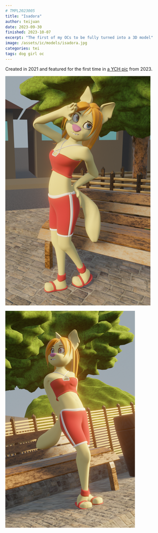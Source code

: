 ```yaml
---
# TMPL2023005
title: "Isadora"
author: teijuan
date: 2023-09-30
finished: 2023-10-07
excerpt: "The first of my OCs to be fully turned into a 3D model"
image: /assets/ic/models/isadora.jpg
categories: tei
tags: dog girl oc
---
```


Created in 2021 and featured for the first time in [a YCH pic](https://www.furaffinity.net/view/53011705/) from 2023.

![isadora](../../assets/img/models/tei-isadora-0001.png)

![tei-isadora-0002](assets/img/models/tei-isadora-0002.png)